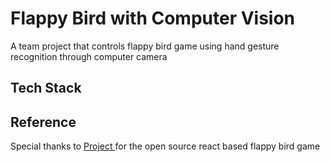 # Flappy Bird with Computer Vision

A team project that controls flappy bird game using hand gesture recognition through computer camera

## Tech Stack

## Reference

Special thanks to <a href="https://replit.com/@ritza/Flappy-Bird-PixiJS#script.js"> Project </a> for the open source react based flappy bird game
